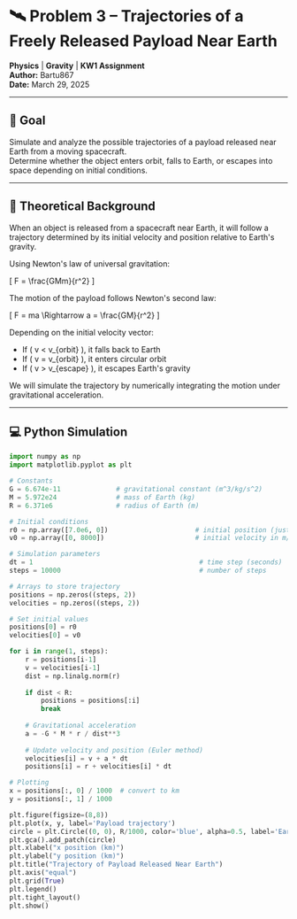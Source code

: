 # 🛰️ Problem 3 – Trajectories of a Freely Released Payload Near Earth

**Physics** | **Gravity** | **KW1 Assignment**  
**Author:** Bartu867  
**Date:** March 29, 2025

---

## 🎯 Goal

Simulate and analyze the possible trajectories of a payload released near Earth from a moving spacecraft.  
Determine whether the object enters orbit, falls to Earth, or escapes into space depending on initial conditions.

---

## 📘 Theoretical Background

When an object is released from a spacecraft near Earth, it will follow a trajectory determined by its initial velocity and position relative to Earth's gravity.

Using Newton's law of universal gravitation:

\[
F = \frac{GMm}{r^2}
\]

The motion of the payload follows Newton's second law:

\[
F = ma \Rightarrow a = \frac{GM}{r^2}
\]

Depending on the initial velocity vector:
- If \( v < v_{orbit} \), it falls back to Earth  
- If \( v = v_{orbit} \), it enters circular orbit  
- If \( v > v_{escape} \), it escapes Earth's gravity  

We will simulate the trajectory by numerically integrating the motion under gravitational acceleration.

---

## 💻 Python Simulation

```python
import numpy as np
import matplotlib.pyplot as plt

# Constants
G = 6.674e-11              # gravitational constant (m^3/kg/s^2)
M = 5.972e24               # mass of Earth (kg)
R = 6.371e6                # radius of Earth (m)

# Initial conditions
r0 = np.array([7.0e6, 0])                      # initial position (just above Earth surface)
v0 = np.array([0, 8000])                       # initial velocity in m/s (tangential)

# Simulation parameters
dt = 1                                          # time step (seconds)
steps = 10000                                   # number of steps

# Arrays to store trajectory
positions = np.zeros((steps, 2))
velocities = np.zeros((steps, 2))

# Set initial values
positions[0] = r0
velocities[0] = v0

for i in range(1, steps):
    r = positions[i-1]
    v = velocities[i-1]
    dist = np.linalg.norm(r)
    
    if dist < R:
        positions = positions[:i]
        break
    
    # Gravitational acceleration
    a = -G * M * r / dist**3
    
    # Update velocity and position (Euler method)
    velocities[i] = v + a * dt
    positions[i] = r + velocities[i] * dt

# Plotting
x = positions[:, 0] / 1000  # convert to km
y = positions[:, 1] / 1000

plt.figure(figsize=(8,8))
plt.plot(x, y, label='Payload trajectory')
circle = plt.Circle((0, 0), R/1000, color='blue', alpha=0.5, label='Earth')
plt.gca().add_patch(circle)
plt.xlabel("x position (km)")
plt.ylabel("y position (km)")
plt.title("Trajectory of Payload Released Near Earth")
plt.axis("equal")
plt.grid(True)
plt.legend()
plt.tight_layout()
plt.show()
